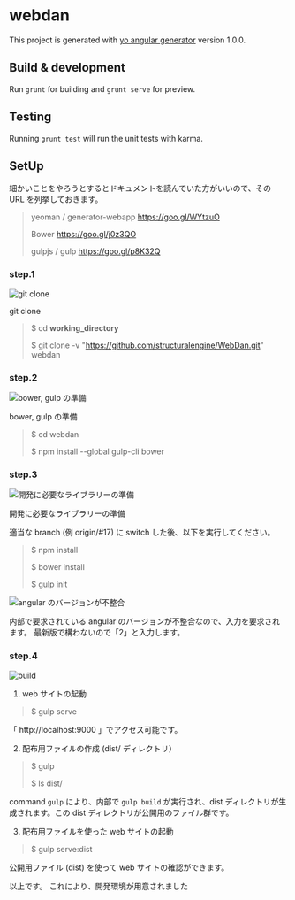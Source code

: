 # webdan

This project is generated with [yo angular generator](https://github.com/yeoman/generator-angular)
version 1.0.0.

## Build & development

Run `grunt` for building and `grunt serve` for preview.

## Testing

Running `grunt test` will run the unit tests with karma.

## SetUp

細かいことをやろうとするとドキュメントを読んでいた方がいいので、その URL を列挙しておきます。

> yeoman / generator-webapp
> https://goo.gl/WYtzuO
>
> Bower
> https://goo.gl/j0z3QO
>
> gulpjs / gulp
> https://goo.gl/p8K32Q


### step.1

![git clone](https://raw.githubusercontent.com/wiki/structuralengine/WebDan/images/2017-05-02_131912.png)

git clone

> 
> $ cd __working_directory__
> 
> $ git clone -v "https://github.com/structuralengine/WebDan.git" webdan
> 

### step.2

![bower, gulp の準備](https://raw.githubusercontent.com/wiki/structuralengine/WebDan/images/2017-05-02_133239.png)

bower, gulp の準備

> 
> $ cd webdan
> 
> $ npm install --global gulp-cli bower
> 

### step.3

![開発に必要なライブラリーの準備](https://raw.githubusercontent.com/wiki/structuralengine/WebDan/images/2017-05-02_133536.png)

開発に必要なライブラリーの準備

適当な branch (例 origin/#17) に switch した後、以下を実行してください。

> 
> $ npm install
> 
> $ bower install
> 
> $ gulp init
> 

![angular のバージョンが不整合](https://raw.githubusercontent.com/wiki/structuralengine/WebDan/images/2017-05-02_133725.png)

内部で要求されている angular のバージョンが不整合なので、入力を要求されます。
最新版で構わないので「2」と入力します。

### step.4

![build](https://raw.githubusercontent.com/wiki/structuralengine/WebDan/images/2017-05-02_134318.png)


1. web サイトの起動

> 
> $ gulp serve
> 

「 http://localhost:9000 」でアクセス可能です。


2. 配布用ファイルの作成 (dist/ ディレクトリ）

> 
> $ gulp
> 
> $ ls dist/
> 

command `gulp` により、内部で `gulp build` が実行され、dist ディレクトリが生成されます。この dist ディレクトリが公開用のファイル群です。


3. 配布用ファイルを使った web サイトの起動

> 
> $ gulp serve:dist
> 

公開用ファイル (dist) を使って web サイトの確認ができます。

以上です。
これにより、開発環境が用意されました
